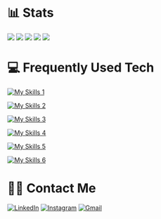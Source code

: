 # 📊 Stats
![](http://github-profile-summary-cards.vercel.app/api/cards/profile-details?username=desmondsyu&theme=prussian)
![](http://github-profile-summary-cards.vercel.app/api/cards/repos-per-language?username=desmondsyu&theme=prussian)
![](http://github-profile-summary-cards.vercel.app/api/cards/most-commit-language?username=desmondsyu&theme=prussian)
![](http://github-profile-summary-cards.vercel.app/api/cards/stats?username=desmondsyu&theme=prussian)
![](http://github-profile-summary-cards.vercel.app/api/cards/productive-time?username=desmondsyu&theme=prussian&utcOffset=-5)

# 💻 Frequently Used Tech
[![My Skills 1](https://skillicons.dev/icons?i=html,js,ts,css,tailwind,react,nextjs,angular,bootstrap,htmx,nodejs,npm,vite,prisma,wordpress)](https://skillicons.dev)

[![My Skills 2](https://skillicons.dev/icons?i=java,spring,maven,kafka,hibernate,php,laravel,express,postman)](https://skillicons.dev)

[![My Skills 3](https://skillicons.dev/icons?i=mysql,mongodb,postgres)](https://skillicons.dev)

[![My Skills 4](https://skillicons.dev/icons?i=docker,git,github,githubactions,kubernetes)](https://skillicons.dev)

[![My Skills 5](https://skillicons.dev/icons?i=linux,ubuntu,windows,powershell,aws,gcp,vercel)](https://skillicons.dev)

[![My Skills 6](https://skillicons.dev/icons?i=idea,vscode,eclipse)](https://skillicons.dev)

# 🧑‍💻 Contact Me
[![LinkedIn](https://skillicons.dev/icons?i=linkedin)](https://www.linkedin.com/in/desmondzhu0/)
[![Instagram](https://skillicons.dev/icons?i=instagram)](https://www.instagram.com/des_zhu/)
[![Gmail](https://skillicons.dev/icons?i=gmail)](mailto:desmondzkx@gmail.com)
